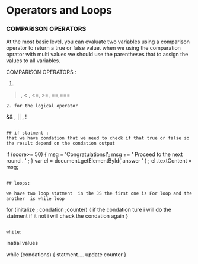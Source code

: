 # Operators and Loops
>
>
###  COMPARISON OPERATORS

At the most basic level, you can evaluate two variables using a comparison operator to return a true or false value. when we using the comparation oprator with  multi values we should use the parentheses that to assign the values to all variables.

COMPARISON OPERATORS :
1. ``` 
> , < , <=, >=, ==,===
```
2. for the logical operator  
```
&& , || , !
```

## if statment :
that we have condation that we need to check if that true or false so the result depend on the condation output

```
if (score>= 50) { 
msg = 'Congratulations!';
msg += ' Proceed to the next round . ' ; }
var el = document.getElementByld('answer ' ) ;
el .textContent = msg;
```

## loops:

we have two loop statment  in the JS the first one is For loop and the another  is while loop

``` 
for (initalize ; condation ;counter)
{
    if the condation ture i will do the statment if it not i will check the condation again 
}
```

while:

```
inatial values

  while (condations)
  {
      statment....
      update counter
  }

  ```
  